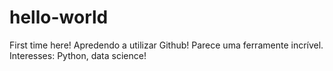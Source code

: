 # hello-world
First time here!
Apredendo a utilizar Github! Parece uma ferramente incrível. 
Interesses: Python, data science!
